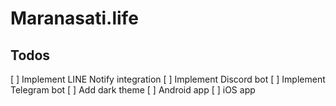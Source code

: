# Maranasati.life

## Todos

[ ] Implement LINE Notify integration
[ ] Implement Discord bot
[ ] Implement Telegram bot
[ ] Add dark theme
[ ] Android app
[ ] iOS app
